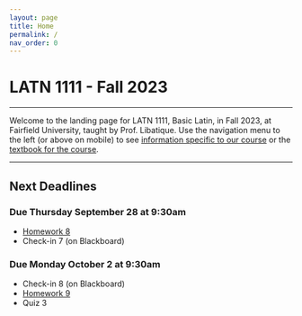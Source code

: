 ```yaml
---
layout: page
title: Home
permalink: /
nav_order: 0
---
```


# LATN 1111 - Fall 2023

***

Welcome to the landing page for LATN 1111, Basic Latin, in Fall 2023, at Fairfield University, taught by Prof. Libatique. Use the navigation menu to the left (or above on mobile) to see [information specific to our course](/course_info) or the [textbook for the course](/textbook).

***

## Next Deadlines

### Due Thursday September 28 at 9:30am

* [Homework 8](../homework/homework#homework-8-due-r-928)
* Check-in 7 (on Blackboard)

### Due Monday October 2 at 9:30am

* Check-in 8 (on Blackboard)
* [Homework 9](../homework/homework#homework-9-due-m-102)
* Quiz 3